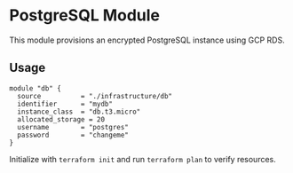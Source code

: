 # PostgreSQL Module

This module provisions an encrypted PostgreSQL instance using GCP RDS.

## Usage
```hcl
module "db" {
  source          = "./infrastructure/db"
  identifier      = "mydb"
  instance_class  = "db.t3.micro"
  allocated_storage = 20
  username        = "postgres"
  password        = "changeme"
}
```

Initialize with `terraform init` and run `terraform plan` to verify resources.
